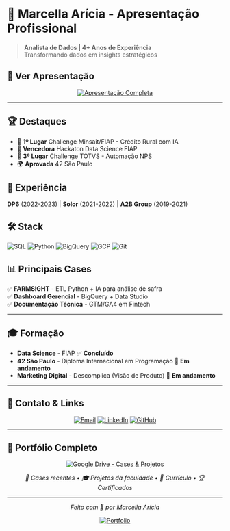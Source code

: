 # 🚀 Marcella Arícia - Apresentação Profissional

> **Analista de Dados | 4+ Anos de Experiência**  
> Transformando dados em insights estratégicos

## 🎯 **Ver Apresentação**

<div align="center">

[![Apresentação Completa](https://img.shields.io/badge/👉_ACESSAR_APRESENTAÇÃO_COMPLETA-FF6B6B?style=for-the-badge&logo=presentation&logoColor=white)](https://marcellaaricia.github.io/portfolio-apresentacao-dados/)

</div>

---

## 🏆 **Destaques**

- 🥇 **1º Lugar** Challenge Minsait/FIAP - Crédito Rural com IA
- 🥇 **Vencedora** Hackaton Data Science FIAP  
- 🥉 **3º Lugar** Challenge TOTVS - Automação NPS
- 🌍 **Aprovada** 42 São Paulo

## 💼 **Experiência**

**DP6** (2022-2023) | **Solor** (2021-2022) | **A2B Group** (2019-2021)

## 🛠️ **Stack**

![SQL](https://img.shields.io/badge/SQL-336791?style=flat-square&logo=postgresql&logoColor=white)
![Python](https://img.shields.io/badge/Python-3776AB?style=flat-square&logo=python&logoColor=white)
![BigQuery](https://img.shields.io/badge/BigQuery-4285F4?style=flat-square&logo=google-cloud&logoColor=white)
![GCP](https://img.shields.io/badge/GCP-4285F4?style=flat-square&logo=google-cloud&logoColor=white)
![Git](https://img.shields.io/badge/Git-F05032?style=flat-square&logo=git&logoColor=white)

## 📊 **Principais Cases**

✅ **FARMSIGHT** - ETL Python + IA para análise de safra  
✅ **Dashboard Gerencial** - BigQuery + Data Studio  
✅ **Documentação Técnica** - GTM/GA4 em Fintech  

---

## 🎓 **Formação**

- **Data Science** - FIAP ✅ **Concluído**
- **42 São Paulo** - Diploma Internacional em Programação 🔄 **Em andamento**
- **Marketing Digital** - Descomplica (Visão de Produto) 🔄 **Em andamento**

---

## 📱 **Contato & Links**

<div align="center">

[![Email](https://img.shields.io/badge/📧_Email-D14836?style=for-the-badge&logo=gmail&logoColor=white)](mailto:marcella.aricia@live.com)
[![LinkedIn](https://img.shields.io/badge/💼_LinkedIn-0077B5?style=for-the-badge&logo=linkedin&logoColor=white)](https://www.linkedin.com/in/marcella-aricia/)
[![GitHub](https://img.shields.io/badge/🌐_GitHub-100000?style=for-the-badge&logo=github&logoColor=white)](https://github.com/marcellaaricia)

</div>

---

## 📁 **Portfólio Completo**

<div align="center">

[![Google Drive - Cases & Projetos](https://img.shields.io/badge/📁_Cases,_Projetos_&_Certificados-4285F4?style=for-the-badge&logo=googledrive&logoColor=white)](https://lnkd.in/dfEF_7Ka)

*📂 Cases recentes • 🎓 Projetos da faculdade • 📄 Currículo • 🏆 Certificados*

</div>

---

<div align="center">

*Feito com 🧡 por Marcella Arícia*

[![Portfolio](https://img.shields.io/badge/✨_Mais_sobre_mim-FF8E53?style=flat-square&logo=aboutdotme&logoColor=white)](https://marcellaaricia.github.io/portfolio-apresentacao-dados/)

</div>
